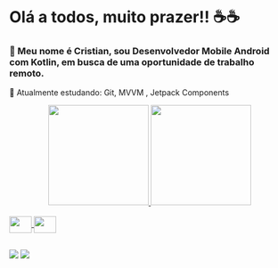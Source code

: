# Olá a todos, muito prazer!! ☕☕
### 💬 Meu nome é Cristian, sou Desenvolvedor Mobile Android com Kotlin, em busca de uma oportunidade de trabalho remoto.
🌱 Atualmente estudando: Git, MVVM , Jetpack Components

<div align="center">
  <a href="https://github.com/cristianbragaa">
    <img height="180em" src="https://github-readme-stats.vercel.app/api?username=cristianbragaa&show_icons=true&theme=highcontrast&include_all_commits=true&count_private=true"/>
  <img height="180em" src="https://github-readme-stats.vercel.app/api/top-langs/?username=cristianbragaa&layout=compact&langs_count=7&theme=highcontrast"/>
</div>
<div style="display: inline_block"><br>
  <img align="center" height="30" width="40" src="https://cdn.jsdelivr.net/gh/devicons/devicon/icons/kotlin/kotlin-original.svg" >
  <img align="center" height="30" width="40" src="https://cdn.jsdelivr.net/gh/devicons/devicon/icons/java/java-original.svg">
</div>

##

<div> 
  <a href="https://instagram.com/__cristianbraga/" target="_blank"><img src="https://img.shields.io/badge/-Instagram-%23E4405F?style=for-the-badge&logo=instagram&logoColor=white" target="_blank"></a>
  <a href="https://www.linkedin.com/in/cristianbragadev/" target="_blank"><img src="https://img.shields.io/badge/-LinkedIn-%230077B5?style=for-the-badge&logo=linkedin&logoColor=white" target="_blank"></a> 
</div>
